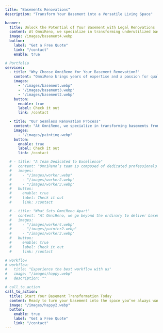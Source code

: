 ```yaml
---
title: "Basements Renovations"
description: "Transform Your Basement into a Versatile Living Space"

banner:
  title: Unlock the Potential of Your Basement with Legal Renovations
  content: At OmniReno, we specialize in transforming underutilized basements into vibrant, functional spaces that enhance your lifestyle. Whether you're envisioning a cozy family room, an inviting guest suite, a state-of-the-art home theater, or even a LEGAL RENTAL PROPERTY, our team blends exceptional craftsmanship with innovative designs. Let us help you create a basement that not only adds valuable square footage but also elevates the comfort and value of your home.
  image: /images/basement4.webp
  button:
    label: "Get a Free Quote"
    link: "/contact"
    enable: true

# Portfolio
services:
  - title: "Why Choose OmniReno for Your Basement Renovation?"
    content: "OmniReno brings years of expertise and a passion for quality to every basement renovation project. We understand that your basement holds untapped potential, and we’re here to help you make the most of it. From modern entertainment rooms to fully equipped guest apartments, we use premium materials and tailor every detail to your vision. Our goal is to deliver a beautiful, functional space that exceeds your expectations—on time and within budget."
    images:
      - "/images/basement.webp"
      - "/images/basement3.webp"
      - "/images/basement2.webp"
    button:
      enable: true
      label: Check it out
      link: /contact

  - title: "Our Seamless Renovation Process"
    content: "At OmniReno, we specialize in transforming basements from underutilized storage areas into vibrant, functional spaces that enhance your lifestyle. Whether you envision a new rental unit or a dream basement for your family and friends, we’re here to bring your ideas to life. Let us help you create a basement that not only adds valuable square footage but also elevates the comfort and value of your home."
    images:
      - "/images/painting.webp"
    button:
      enable: true
      label: Check it out
      link: /contact

  # - title: "A Team Dedicated to Excellence"
  #   content: "OmniReno’s team is composed of dedicated professionals who bring their expertise to every stage of your basement renovation. From creative designers who understand your vision to skilled craftsmen who bring it to life, our team works together seamlessly to deliver results that are both stunning and durable. Our collaborative approach ensures that every aspect of your renovation is handled with care, precision, and a commitment to exceeding your expectations."
  #   images:
  #     - "/images/worker.webp"
  #     - "/images/worker2.webp"
  #     - "/images/worker3.webp"
  #   button:
  #     enable: true
  #     label: Check it out
  #     link: /contact

  # - title: "What Sets OmniReno Apart"
  #   content: "At OmniReno, we go beyond the ordinary to deliver basement renovations that truly stand out. Our focus on integrity and customer satisfaction means we take the time to understand your needs and work tirelessly to bring your vision to life. We pride ourselves on our transparent communication, meticulous attention to detail, and unwavering commitment to quality. With OmniReno, your project is more than just another renovation—it's a partnership aimed at creating a space that enriches your home and your life."
  #   images:
  #     - "/images/worker4.webp"
  #     - "/images/painter2.webp"
  #     - "/images/worker3.webp"
  #   button:
  #     enable: true
  #     label: Check it out
  #     link: /contact

# workflow
# workflow:
#   title: "Experience the best workflow with us"
#   image: "/images/happy.webp"
#   description: ""

# call_to_action
call_to_action:
  title: Start Your Basement Transformation Today
  content: Ready to turn your basement into the space you’ve always wanted? Contact us for a free, no-obligation consultation, and let’s start planning your dream basement renovation!
  image: "/images/happy2.webp"
  button:
    enable: true
    label: "Get a Free Quote"
    link: "/contact"
---
```

